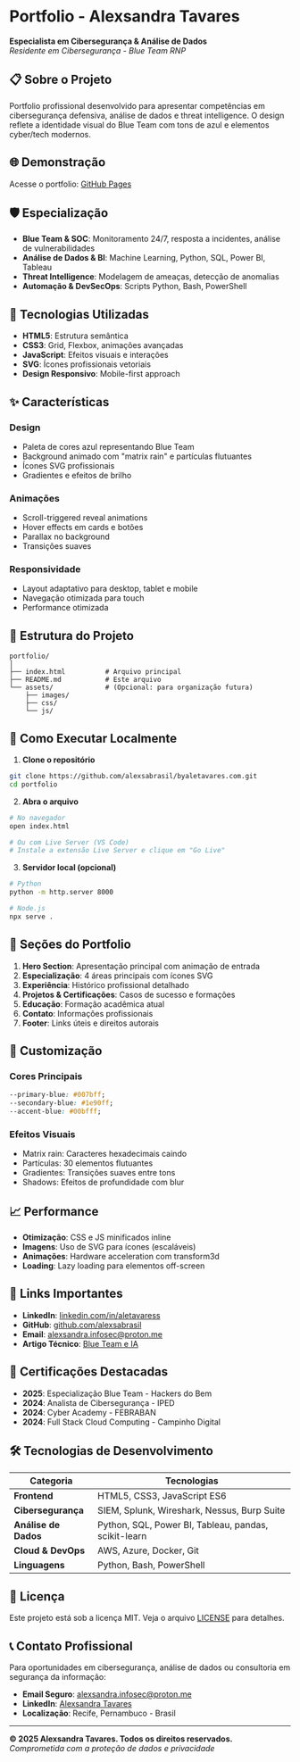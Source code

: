 # Portfolio - Alexsandra Tavares

**Especialista em Cibersegurança & Análise de Dados**  
*Residente em Cibersegurança - Blue Team RNP*

## 📋 Sobre o Projeto

Portfolio profissional desenvolvido para apresentar competências em cibersegurança defensiva, análise de dados e threat intelligence. O design reflete a identidade visual do Blue Team com tons de azul e elementos cyber/tech modernos.

## 🌐 Demonstração

Acesse o portfolio: [GitHub Pages](https://alexsabrasil.github.io/portfolio)

## 🛡️ Especialização

- **Blue Team & SOC**: Monitoramento 24/7, resposta a incidentes, análise de vulnerabilidades
- **Análise de Dados & BI**: Machine Learning, Python, SQL, Power BI, Tableau
- **Threat Intelligence**: Modelagem de ameaças, detecção de anomalias
- **Automação & DevSecOps**: Scripts Python, Bash, PowerShell

## 🚀 Tecnologias Utilizadas

- **HTML5**: Estrutura semântica
- **CSS3**: Grid, Flexbox, animações avançadas
- **JavaScript**: Efeitos visuais e interações
- **SVG**: Ícones profissionais vetoriais
- **Design Responsivo**: Mobile-first approach

## ✨ Características

### Design
- Paleta de cores azul representando Blue Team
- Background animado com "matrix rain" e partículas flutuantes
- Ícones SVG profissionais
- Gradientes e efeitos de brilho

### Animações
- Scroll-triggered reveal animations
- Hover effects em cards e botões
- Parallax no background
- Transições suaves

### Responsividade
- Layout adaptativo para desktop, tablet e mobile
- Navegação otimizada para touch
- Performance otimizada

## 📁 Estrutura do Projeto

```
portfolio/
│
├── index.html          # Arquivo principal
├── README.md           # Este arquivo
└── assets/             # (Opcional: para organização futura)
    ├── images/
    ├── css/
    └── js/
```

## 🔧 Como Executar Localmente

1. **Clone o repositório**
```bash
git clone https://github.com/alexsabrasil/byaletavares.com.git
cd portfolio
```

2. **Abra o arquivo**
```bash
# No navegador
open index.html

# Ou com Live Server (VS Code)
# Instale a extensão Live Server e clique em "Go Live"
```

3. **Servidor local (opcional)**
```bash
# Python
python -m http.server 8000

# Node.js
npx serve .
```

## 📱 Seções do Portfolio

1. **Hero Section**: Apresentação principal com animação de entrada
2. **Especialização**: 4 áreas principais com ícones SVG
3. **Experiência**: Histórico profissional detalhado
4. **Projetos & Certificações**: Casos de sucesso e formações
5. **Educação**: Formação acadêmica atual
6. **Contato**: Informações profissionais
7. **Footer**: Links úteis e direitos autorais

## 🎨 Customização

### Cores Principais
```css
--primary-blue: #007bff;
--secondary-blue: #1e90ff;
--accent-blue: #00bfff;
```

### Efeitos Visuais
- Matrix rain: Caracteres hexadecimais caindo
- Partículas: 30 elementos flutuantes
- Gradientes: Transições suaves entre tons
- Shadows: Efeitos de profundidade com blur

## 📈 Performance

- **Otimização**: CSS e JS minificados inline
- **Imagens**: Uso de SVG para ícones (escaláveis)
- **Animações**: Hardware acceleration com transform3d
- **Loading**: Lazy loading para elementos off-screen

## 🔗 Links Importantes

- **LinkedIn**: [linkedin.com/in/aletavaress](https://linkedin.com/in/aletavaress/)
- **GitHub**: [github.com/alexsabrasil](https://github.com/alexsabrasil/)
- **Email**: alexsandra.infosec@proton.me
- **Artigo Técnico**: [Blue Team e IA](https://www.linkedin.com/pulse/blue-team-e-ia-por-que-entender-red-é-fundamental-na-defesa-tavares-rhw7f/)

## 📜 Certificações Destacadas

- **2025**: Especialização Blue Team - Hackers do Bem
- **2024**: Analista de Cibersegurança - IPED
- **2024**: Cyber Academy - FEBRABAN
- **2024**: Full Stack Cloud Computing - Campinho Digital

## 🛠️ Tecnologias de Desenvolvimento

| Categoria | Tecnologias |
|-----------|-------------|
| **Frontend** | HTML5, CSS3, JavaScript ES6 |
| **Cibersegurança** | SIEM, Splunk, Wireshark, Nessus, Burp Suite |
| **Análise de Dados** | Python, SQL, Power BI, Tableau, pandas, scikit-learn |
| **Cloud & DevOps** | AWS, Azure, Docker, Git |
| **Linguagens** | Python, Bash, PowerShell |

## 📄 Licença

Este projeto está sob a licença MIT. Veja o arquivo [LICENSE](LICENSE) para detalhes.

## 📞 Contato Profissional

Para oportunidades em cibersegurança, análise de dados ou consultoria em segurança da informação:

- **Email Seguro**: alexsandra.infosec@proton.me
- **LinkedIn**: [Alexsandra Tavares](https://linkedin.com/in/aletavaress/)
- **Localização**: Recife, Pernambuco - Brasil

---

**© 2025 Alexsandra Tavares. Todos os direitos reservados.**  
*Comprometida com a proteção de dados e privacidade*
